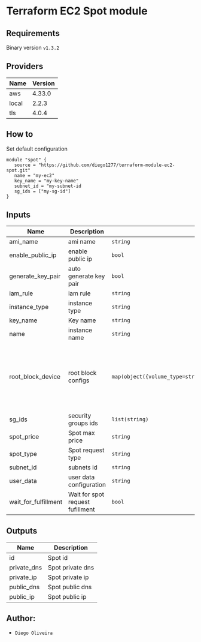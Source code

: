 # Terraform EC2 Spot module

## Requirements
Binary version ```v1.3.2```

## Providers

| Name | Version |
|------|---------|
| aws | 4.33.0 |
| local | 2.2.3 |
| tls | 4.0.4 |

## How to
Set default configuration
```
module "spot" {
   source = "https://github.com/diego1277/terraform-module-ec2-spot.git"
   name = "my-ec2"
   key_name = "my-key-name"
   subnet_id = "my-subnet-id
   sg_ids = ["my-sg-id"]
}
```
## Inputs

| Name | Description | Type | Default | Required |
|------|-------------|------|---------|:--------:|
| ami\_name | ami name | `string` | `"ami-0bbe28eb2173f6167"` | no |
| enable\_public\_ip | enable public ip | `bool` | `true` | no |
| generate\_key\_pair | auto generate key pair | `bool` | `false` | no |
| iam\_rule | iam rule | `string` | `null` | no |
| instance\_type | instance type | `string` | `"t2.micro"` | no |
| key\_name | Key name | `string` | `null` | no |
| name | instance name | `string` | n/a | yes |
| root\_block\_device | root block configs | `map(object({volume_type=string,volume_size=number,delete_on_termination=bool,encrypted=bool}))` | <pre>{<br>  "root": {<br>    "delete_on_termination": true,<br>    "encrypted": false,<br>    "volume_size": 8,<br>    "volume_type": "gp2"<br>  }<br>}</pre> | no |
| sg\_ids | security groups ids | `list(string)` | n/a | yes |
| spot\_price | Spot max price | `string` | `"On-demand"` | no |
| spot\_type | Spot request type | `string` | `"one-time"` | no |
| subnet\_id | subnets id | `string` | n/a | yes |
| user\_data | user data configuration | `string` | `null` | no |
| wait\_for\_fulfillment | Wait for spot request fufillment | `bool` | `true` | no |

## Outputs

| Name | Description |
|------|-------------|
| id | Spot id |
| private\_dns | Spot private dns |
| private\_ip | Spot private ip |
| public\_dns | Spot public dns |
| public\_ip | Spot public ip |

## Author:
- `Diego Oliveira`
